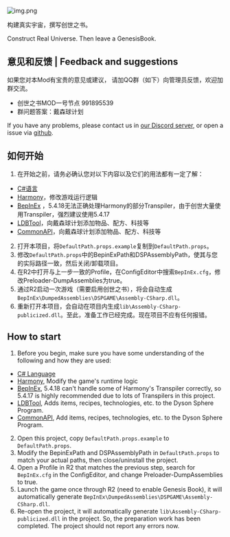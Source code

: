 ![img.png](https://assets.awbugl.top/dsp-genesisbook/icon.png)

构建真实宇宙，撰写创世之书。

Construct Real Universe. Then leave a GenesisBook.

## 意见和反馈 | Feedback and suggestions

如果您对本Mod有宝贵的意见或建议，
请加QQ群（如下）向管理员反馈，欢迎加群交流。

- 创世之书MOD一号节点 991895539
- 群问题答案：戴森球计划

If you have any problems, please contact us in [our Discord server](https://discord.gg/QwMEeaRZZR),
or open a issue via [github](https://github.com/Awbugl/ProjectGenesis).

## 如何开始

1. 在开始之前，请务必确认您对以下内容以及它们的用法都有一定了解：

* [C#语言](https://www.runoob.com/csharp/csharp-tutorial.html)
* [Harmony](https://harmony.pardeike.net/articles/intro.html)，修改游戏运行逻辑
* [BepInEx](https://thunderstore.io/c/dyson-sphere-program/p/xiaoye97/BepInEx/)
  ，5.4.18无法正确处理Harmony的部分Transpiler，由于创世大量使用Transpiler，强烈建议使用5.4.17
* [LDBTool](https://thunderstore.io/c/dyson-sphere-program/p/xiaoye97/LDBTool/)，向戴森球计划添加物品、配方、科技等
* [CommonAPI](https://thunderstore.io/c/dyson-sphere-program/p/CommonAPI/CommonAPI/)，向戴森球计划添加物品、配方、科技等

2. 打开本项目，将`DefaultPath.props.example`复制到`DefaultPath.props`。
3. 修改`DefaultPath.props`中的BepinExPath和DSPAssemblyPath，使其与您的实际路径一致，然后关闭/卸载项目。
4. 在R2中打开与上一步一致的Profile，在ConfigEditor中搜索`BepInEx.cfg`，修改Preloader-DumpAssemblies为true。
5. 通过R2启动一次游戏（需要启用创世之书），将会自动生成`BepInEx\DumpedAssemblies\DSPGAME\Assembly-CSharp.dll`。
6. 重新打开本项目，会自动在项目内生成`lib\Assembly-CSharp-publicized.dll`。至此，准备工作已经完成。现在项目不应有任何报错。

## How to start

1. Before you begin, make sure you have some understanding of the following and how they are used:

* [C# Language](https://www.runoob.com/csharp/csharp-tutorial.html)
* [Harmony](https://harmony.pardeike.net/articles/intro.html), Modify the game's runtime logic
* [BepInEx](https://thunderstore.io/c/dyson-sphere-program/p/xiaoye97/BepInEx/), 5.4.18 can't handle some of Harmony's
  Transpiler correctly, so 5.4.17 is highly recommended due to lots of Transpilers in this project.
* [LDBTool](https://thunderstore.io/c/dyson-sphere-program/p/xiaoye97/LDBTool/), Adds items, recipes, technologies, etc.
  to the Dyson Sphere Program.
* [CommonAPI](https://thunderstore.io/c/dyson-sphere-program/p/CommonAPI/CommonAPI/), Add items, recipes, technologies,
  etc. to the Dyson Sphere Program.

2. Open this project, copy `DefaultPath.props.example` to `DefaultPath.props`.
3. Modify the BepinExPath and DSPAssemblyPath in `DefaultPath.props` to match your actual paths, then
   close/uninstall the project.
4. Open a Profile in R2 that matches the previous step, search for `BepInEx.cfg` in the ConfigEditor, and change
   Preloader-DumpAssemblies to true.
5. Launch the game once through R2 (need to enable Genesis Book), it will automatically generate
   `BepInEx\DumpedAssemblies\DSPGAME\Assembly-CSharp.dll`.
6. Re-open the project, it will automatically generate `lib\Assembly-CSharp-publicized.dll` in the project. So, the
   preparation work has been completed. The project should not report any errors now.
